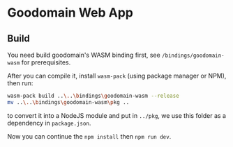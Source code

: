 # Goodomain Web App

## Build

You need build goodomain's WASM binding first, see `/bindings/goodomain-wasm` for prerequisites.

After you can compile it, install `wasm-pack` (using package manager or NPM), then run:

```bash
wasm-pack build ..\..\bindings\goodomain-wasm --release
mv ..\..\bindings\goodomain-wasm\pkg ..
```

to convert it into a NodeJS module and put in `../pkg`, we use this folder as a dependency in `package.json`.

Now you can continue the `npm install` then `npm run dev`.
